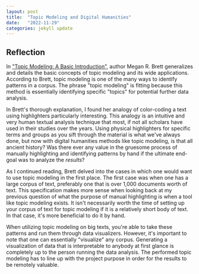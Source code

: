 ```yaml
---
layout: post
title:  "Topic Modeling and Digital Humanities"
date:   "2022-11-29"
categories: jekyll update
---
```


## Reflection

In ["Topic Modeling: A Basic Introduction"](http://journalofdigitalhumanities.org/2-1/topic-modeling-and-digital-humanities-by-david-m-blei/), author Megan R. Brett generalizes and details the basic concepts of topic modeling and its wide applications. According to Brett, topic modeling is one of the many ways to identify patterns in a corpus. The phrase "topic modeling" is fitting because this method is essentially identifying specific "topics" for potential further data analysis. 

In Brett's thorough explanation, I found her analogy of color-coding a text using highlighters particularly interesting. This analogy is an intuitive and very human textual analysis technique that most, if not all scholars have used in their studies over the years. Using physical highlighters for specific terms and groups as you sift through the material is what we've always done, but now with digital humanities methods like topic modeling, is that all ancient history? Was there ever any value in the gruesome process of manually highlighting and identifying patterns by hand if the ultimate end-goal was to analyze the <i>results</i>? 

As I continued reading, Brett delved into the cases in which one would want to use topic modeling in the first place. The first case was when one has a large corpus of text, preferably one that is over 1,000 documents worth of text. This specification makes more sense when looking back at my previous question of what the purpose of manual highlighting is when a tool like topic modeling exists. It isn't necessarily worth the time of setting up your corpus of text for topic modeling if it is a relatively short body of text. In that case, it's more beneficial to do it by hand.

When utilizing topic modeling on big texts, you're able to take these patterns and run them through data visualizers. However, it's important to note that one can essentially "visualize" any corpus. Generating a visualization of data that is interpretable to anybody at first glance is completely up to the person running the data analysis. The performed topic modeling has to line up with the project purpose in order for the results to be remotely valuable.
